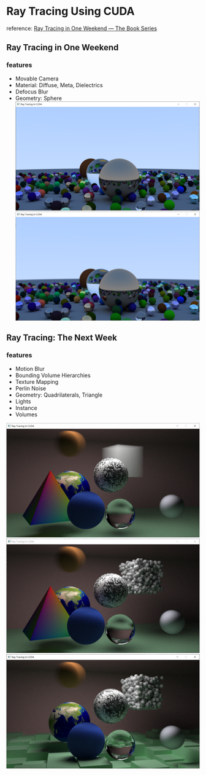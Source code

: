 # Ray Tracing Using CUDA
reference: [Ray Tracing in One Weekend — The Book Series](https://raytracing.github.io/)

## Ray Tracing in One Weekend
### features
+ Movable Camera
+ Material: Diffuse, Meta, Dielectrics 
+ Defocus Blur
+ Geometry: Sphere
![demo](./screenshot/ray10.PNG)
![demo](./screenshot/ray11.PNG)

## Ray Tracing: The Next Week
### features
+ Motion Blur
+ Bounding Volume Hierarchies 
+ Texture Mapping
+ Perlin Noise
+ Geometry: Quadrilaterals, Triangle
+ Lights
+ Instance 
+ Volumes

![demo](./screenshot/ray20.PNG)
![demo](./screenshot/ray21.PNG)
![demo](./screenshot/ray22.PNG)














